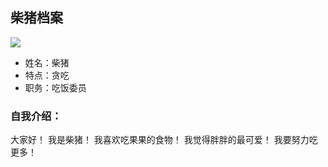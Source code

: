 ## 柴猪档案

![](photos/chaizhu.jpg)

- 姓名：柴猪
- 特点：贪吃
- 职务：吃饭委员

### 自我介绍：
大家好！
我是柴猪！
我喜欢吃果果的食物！
我觉得胖胖的最可爱！
我要努力吃更多！